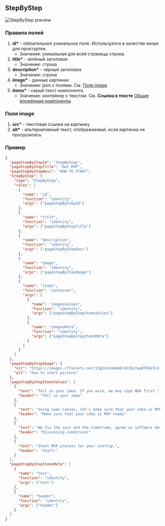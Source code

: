 ## StepByStep

![StepByStep preview](https://i.ibb.co/xFxC2yX/sbs.png)

### Правила полей

1. **id\*** - обязательное уникальное поле. Используется в качестве якоря для проктуртки.
   - Значения: уникальная для всей страницы строка.
2. **title\*** - зелёный заголовок
   - Значение: строка
3. **description\*** - чёрный заголовок
   - Значение: строка
4. **image\*** - данные картинки.
   - Значение: json с полями. См. [Поля image](#Поля-image)
5. **items\*** - серый текст компонента.
   - Значение: контейнер с текстом. См. **Ссылка в тексте** [Общие вложенные компоненты](../common/commonNestedComponents.md)

### Поля image

1. **src\*** - текстовая ссылка на картинку
2. **alt\*** - альтернативный текст, отображаемый, если картинка не прогрузилась

### Пример

```json
{
  "pageStepByStepId": "StepByStep",
  "pageStepByStepTitle": "Get MVP",
  "pageStepByStepDesc": "HOW TO START",
  "StepByStep": {
    "type": "StepByStep",
    "rules": [
      {
        "name": "id",
        "function": "identity",
        "args": ["pageStepByStepId"]
      },
      {
        "name": "title",
        "function": "identity",
        "args": ["pageStepByStepTitle"]
      },
      {
        "name": "description",
        "function": "identity",
        "args": ["pageStepByStepDesc"]
      },
      {
        "name": "image",
        "function": "identity",
        "args": ["pageStepByStepImage"]
      },
      {
        "name": "items",
        "function": "container",
        "args": [
          {
            "name": "imagesValues",
            "function": "identity",
            "args": ["pageStepByStepItemsValues"]
          },
          {
            "name": "imagesMeta",
            "function": "identity",
            "args": ["pageStepByStepItemsMeta"]
          }
        ]
      }
    ]
  },
  "pageStepByStepImage": {
    "src": "https://images.ctfassets.net/13g5no3omm60/423ULYwq8T0SkTc4i0yu3u/461c77300de1d13233f4edeb77af7daa/mvp-steps.jpg",
    "alt": "how to start picture"
  },
  "pageStepByStepItemsValues": [
    {
      "text": "Tell us your idea. If you wish, we may sign NDA first.",
      "header": "Tell us your idea"
    },
    {
      "text": "Using Lean Canvas, let's make sure that your idea is MVP ready. It's free and it may save your money.",
      "header": "Make sure that your idea is MVP ready"
    },
    {
      "text": "We fix the cost and the timeframe, agree on software development process and other details with you.",
      "header": "Discussing conditions"
    },
    {
      "text": "Start MVP process for your startup.",
      "header": "Start!"
    }
  ],
  "pageStepByStepItemsMeta": [
    {
      "name": "text",
      "function": "identity",
      "args": ["text"]
    },
    {
      "name": "header",
      "function": "identity",
      "args": ["header"]
    }
  ]
}
```
